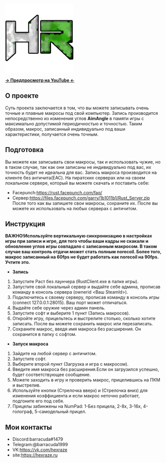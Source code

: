 ![GitHub](logo_site.png)

[**-> Предпросмотр на YouTube <-**](https://youtu.be/smiiNJZc-g0)

## О проекте
  
Суть проекта заключается в том, что вы можете записывать очень точные и плавные макросы под свой компьютер.
Запись производится непосредственно из изменения углов **AimAngle** в памяти игры с максимально допустимой периодичностью и точностью.
Таким образом, макрос, записанный индивидуально под ваши характеристики, получается очень точным.

## Подготовка
Вы можете как записывать свои макросы, так и использовать чужие, но в таком случае, так как они записаны не индивидуально под вас, их точность будет не идеальна для вас.
Запись макроса производится на клиенте без античита(EAC). На пиратских серверах или на своем локальном сервере, который вы можете скачать и поставить себе:
* Facepunch:https://rust.facepunch.com/faq/ 
* Сервер:https://files.facepunch.com/garry/1b1011b1/Rust_Server.zip
После того как вы запишете свои макросы, сохраните их. После вы можете их использовать на любых серверах с античитом.

## Инструкция
  **ВАЖНО!Используйте вертикальную синхронизацию в настройках игры при записи и игре, для того чтобы ваши кадры не скакали и обновление углов игры совпадало с записанным макросом. В таком случае ваш контроль отдачи может стать полным norecoil. Более того, макрос записанный на 60fps не будет работать как norecoil на 90fps. Учтите это.**

* **Запись**
1. Запустите Раст без лаунчера (RustClient.exe в папке игры).
2. Запустите свой локальный сервер и выдайте себе админа, прописав команду в консоль сервера (ownerid <Ваш SteamId>).
3. Подключитесь к своему серверу, прописав команду в консоль игры (connect 127.0.0.1:28015). Ваш порт может отличаться.
4. Выдайте себе оружие через админ панель.
5. Запустите софт и выберите 1 пункт (Запись макросов).
6. Откройте игру, прицельтесь и выстрелите столько, сколько хотите записать. После вы можете сохранить макрос или перезаписать.
7. Сохраните макрос, введя имя макроса без расширения. Он сохранится в папку с софтом.
* **Запуск макроса**
1. Зайдите на любой сервер с античитом.
2. Запустите софт.
3. Выберите второй пункт (Загрузка и игра с макросом).
4. Введите имя макроса без расширения.Если он загрузился успешно, будет соответствующее сообщение.
5. Можете заходить в игру и проверить макрос, прицелившись на ПКМ и выстрелив.
6. Используйте кнопки (Стрелочка вверх) и (Стрелочка вниз) для изменения коэффициента и если макрос неточно работает, подгоните его под себя.
7. Прицелы забинжены на NumPad: 1-Без прицела, 2-8x, 3-16x, 4-голограф, 5-самодельный прицел.


## Мои контакты
* Discord:barracuda#1479
* Telegram:@barracuda1999
* VK:https://vk.com/hexraze
* site:https://hexraze.ru

